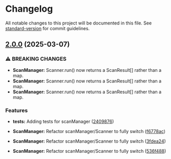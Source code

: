# Changelog

All notable changes to this project will be documented in this file. See [standard-version](https://github.com/conventional-changelog/standard-version) for commit guidelines.

## [2.0.0](https://github.com/caycecodes/cayce-core/compare/v0.0.45...v2.0.0) (2025-03-07)

### ⚠ BREAKING CHANGES

- **ScanManager:** Scanner.run() now returns a ScanResult[] rather than a map.
- **ScanManager:** Scanner.run() now returns a ScanResult[] rather than a map.
- **ScanManager:** Scanner.run() now returns a ScanResult[] rather than a map.

### Features

- **tests:** Adding tests for scanManager ([2409876](https://github.com/caycecodes/cayce-core/commit/2409876ed6f5733dd625d10ba3b2049e1f84bc26))

- **ScanManager:** Refactor scanManager/Scanner to fully switch ([f6778ac](https://github.com/caycecodes/cayce-core/commit/f6778accae9d961afe1a8248da0f903b353b9af2))
- **ScanManager:** Refactor scanManager/Scanner to fully switch ([3fdea24](https://github.com/caycecodes/cayce-core/commit/3fdea240f43c313014b9088ac689b35cc40a66dd))
- **ScanManager:** Refactor scanManager/Scanner to fully switch ([536f488](https://github.com/caycecodes/cayce-core/commit/536f48859a6a7a6ebacfc7d6d0796ca6501e5761))
